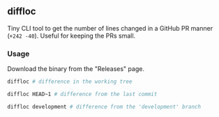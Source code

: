 ## diffloc

Tiny CLI tool to get the number of lines changed in a GitHub PR manner (`+242 -40`). Useful for keeping the PRs small.

### Usage

Download the binary from the "Releases" page.

```sh
diffloc # difference in the working tree

diffloc HEAD~1 # difference from the last commit

diffloc development # difference from the 'development' branch
```
